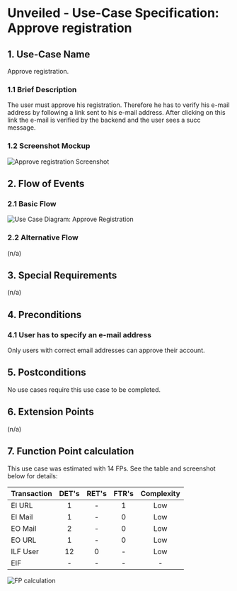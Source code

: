 # Unveiled - Use-Case Specification: Approve registration

## 1. Use-Case Name
Approve registration.

### 1.1 Brief Description
The user must approve his registration. Therefore he has to verify his e-mail address by following a link sent to his e-mail address. After clicking on this link the e-mail is verified by the backend and the user sees a succ message.

### 1.2 Screenshot Mockup
![][screenshot]

## 2. Flow of Events

### 2.1 Basic Flow
![][basic flow]

### 2.2 Alternative Flow
(n/a)

## 3. Special Requirements
(n/a)

## 4. Preconditions
### 4.1 User has to specify an e-mail address
Only users with correct email addresses can approve their account.


## 5. Postconditions
No use cases require this use case to be completed.

## 6. Extension Points
(n/a)

## 7. Function Point calculation
This use case was estimated with 14 FPs. See the table and screenshot below for details:

| Transaction | DET's | RET's | FTR's | Complexity |
|-----------------------|:-:|:-:|:-:|:---:|
| EI URL                | 1 | - | 1 | Low |
| EI Mail               | 1 | - | 0 | Low |
| EO Mail               | 2 | - | 0 | Low |
| EO URL                | 1 | - | 0 | Low |
| ILF User              | 12 | 0 | - | Low |
| EIF                   | - | - | - | - |

![][fp calculation]

<!-- Link definitions: -->
[basic flow]: https://raw.githubusercontent.com/SAS-Systems/Unveiled-Documentation/master/Bilder/UC_Diagrams/UC_Diagram_Approve_registration.png "Use Case Diagram: Approve Registration"
[screenshot]: https://raw.githubusercontent.com/SAS-Systems/Unveiled-Documentation/master/Bilder/Screenshots_website/approved_registration.PNG "Approve registration Screenshot"
[fp calculation]: https://raw.githubusercontent.com/SAS-Systems/Unveiled-Documentation/master/Bilder/FP%20calculation/FP_approve_registration.PNG "FP calculation"
